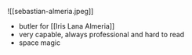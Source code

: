 ![[sebastian-almeria.jpeg]]

- butler for [[Iris Lana Almeria]]
- very capable, always professional and hard to read
- space magic